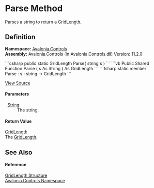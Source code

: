 # Parse Method


Parses a string to return a <a href="T_Avalonia_Controls_GridLength">GridLength</a>.



## Definition
**Namespace:** <a href="N_Avalonia_Controls">Avalonia.Controls</a>  
**Assembly:** Avalonia.Controls (in Avalonia.Controls.dll) Version: 11.2.0

<Tabs groupId="api-code-preview">
<TabItem value="csharp" label="C#">
```csharp
public static GridLength Parse(
	string s
)
```
</TabItem>
<TabItem value="vb" label="VB">
```vb
Public Shared Function Parse ( 
	s As String
) As GridLength
```
</TabItem>
<TabItem value="fsharp" label="F#">
```fsharp
static member Parse : 
        s : string -> GridLength 
```
</TabItem>
</Tabs>



<a href="https://github.com/AvaloniaUI/Avalonia/tree/master/src/Avalonia.Controls/GridLength.cs#L194" title="View the source code">View Source</a>



#### Parameters
<dl><dt>  <a href="https://learn.microsoft.com/dotnet/api/system.string" target="_blank" rel="noopener noreferrer">String</a></dt><dd>The string.</dd></dl>

#### Return Value
<a href="T_Avalonia_Controls_GridLength">GridLength</a>  
The <a href="T_Avalonia_Controls_GridLength">GridLength</a>.

## See Also


#### Reference
<a href="T_Avalonia_Controls_GridLength">GridLength Structure</a>  
<a href="N_Avalonia_Controls">Avalonia.Controls Namespace</a>  

